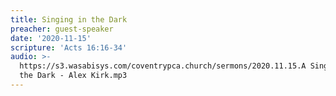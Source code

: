 ```yaml
---
title: Singing in the Dark
preacher: guest-speaker
date: '2020-11-15'
scripture: 'Acts 16:16-34'
audio: >-
  https://s3.wasabisys.com/coventrypca.church/sermons/2020.11.15.A Singing in
  the Dark - Alex Kirk.mp3
---
```

